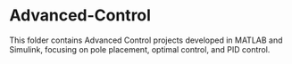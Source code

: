 # Advanced-Control
This folder contains Advanced Control projects developed in MATLAB and Simulink, focusing on pole placement, optimal control, and PID control.
